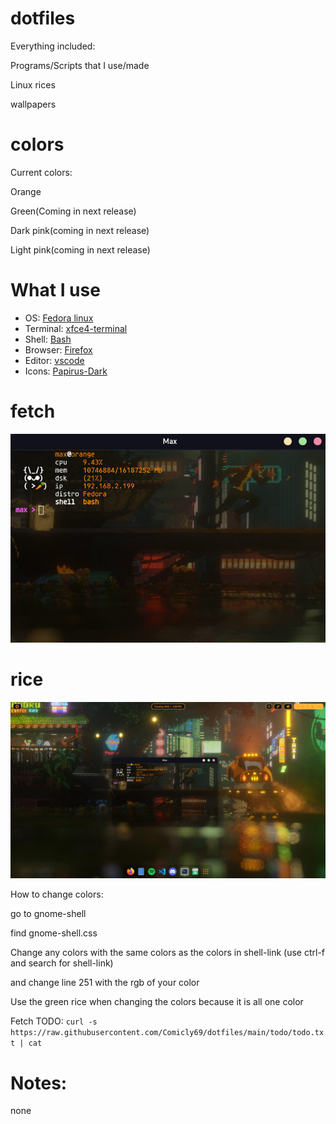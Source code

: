 # dotfiles


Everything included:

Programs/Scripts that I use/made

Linux rices

wallpapers

# colors

Current colors:

Orange

Green(Coming in next release)

Dark pink(coming in next release)

Light pink(coming in next release)

# What I use

- OS: [Fedora linux](https://fedoraproject.org)
- Terminal: [xfce4-terminal](https://www.xfce.org)
- Shell: [Bash](https://www.gnu.org/software/bash/)
- Browser: [Firefox](https://www.mozilla.org/en-CA/firefox/products/)
- Editor: [vscode](https://code.visualstudio.com)
- Icons: [Papirus-Dark](https://github.com/PapirusDevelopmentTeam/papirus-icon-theme)

# fetch 

![Fetch](https://github.com/Comicly69/dotfiles/blob/main/assets/terminal.png)

# rice
![Image](https://raw.githubusercontent.com/Comicly69/dotfiles/main/assets/screen.png)

How to change colors:

go to gnome-shell

find gnome-shell.css

Change any colors with the same colors as the colors in shell-link (use ctrl-f and search for shell-link)

and change line 251 with the rgb of your color

Use the green rice when changing the colors because it is all one color

Fetch TODO: `curl -s https://raw.githubusercontent.com/Comicly69/dotfiles/main/todo/todo.txt | cat`

# Notes:

none 
